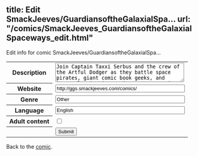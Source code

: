 title: Edit SmackJeeves/GuardiansoftheGalaxialSpa...
url: "/comics/SmackJeeves_GuardiansoftheGalaxialSpaceways_edit.html"
---
Edit info for comic SmackJeeves/GuardiansoftheGalaxialSpa...

<form name="comic" action="http://gaepostmail.appspot.com/comic/" method="post">
<table class="comicinfo">
<tr>
<th>Description</th><td><textarea name="description" cols="40" rows="3">Join Captain Taxxi Serbus and the crew of the Artful Dodger as they battle space pirates, giant comic book geeks, and intergalactic viruses in a star-spanning adventure!</textarea></td>
</tr>
<tr>
<th>Website</th><td><input type="text" name="url" value="http://ggs.smackjeeves.com/comics/" size="40"/></td>
</tr>
<tr>
<th>Genre</th><td><input type="text" name="genre" value="Other" size="40"/></td>
</tr>
<tr>
<th>Language</th><td><input type="text" name="language" value="English" size="40"/></td>
</tr>
<tr>
<th>Adult content</th><td><input type="checkbox" name="adult" value="adult" /></td>
</tr>
<tr>
<th></th><td>
<input type="hidden" name="comic" value="SmackJeeves_GuardiansoftheGalaxialSpaceways" />
<input type="submit" name="submit" value="Submit" />
</td>
</tr>
</table>
</form>

Back to the [comic](SmackJeeves_GuardiansoftheGalaxialSpaceways.html).
